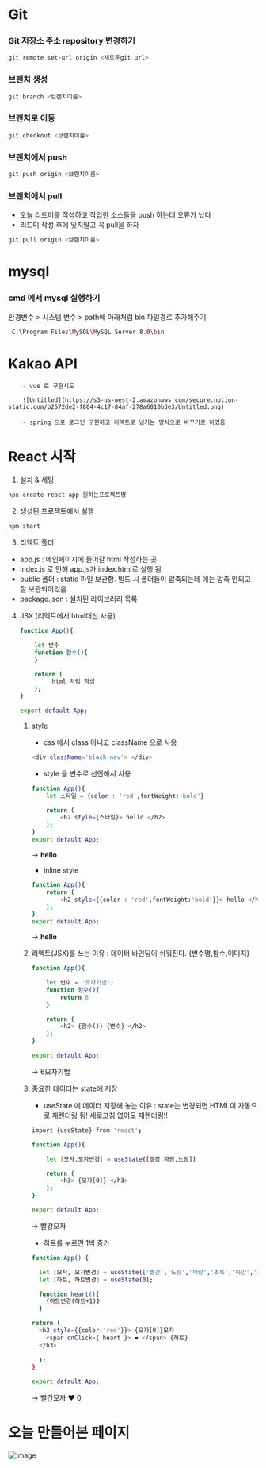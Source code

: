 # Git
### Git 저장소 주소 repository 변경하기
``` bash
git remote set-url origin <새로운git url>

``` 
### 브랜치 생성
``` bash
git branch <브랜치이름>
```

### 브랜치로 이동
``` bash
git checkout <브랜치이름>
```

### 브랜치에서 push
``` bash
git push origin <브랜치이름>
```
### 브랜치에서 pull 
- 오늘 리드미를 작성하고 작업한 소스들을 push 하는데 오류가 났다
- 리드미 작성 후에 잊지말고 꼭 pull을 하자
``` bash 
git pull origin <브랜치이름>
```

# mysql
### cmd 에서 mysql 실행하기
환경변수 > 시스템 변수 > path에 아래처럼 bin 파일경로 추가해주기
```bash
 C:\Program Files\MySQL\MySQL Server 8.0\bin 
```

# Kakao API
        
        - vue 로 구현시도
        
        ![Untitled](https://s3-us-west-2.amazonaws.com/secure.notion-static.com/b2572de2-f804-4c17-84af-278a6010b3e3/Untitled.png)
        
        - spring 으로 로그인 구현하고 리엑트로 넘기는 방식으로 바꾸기로 하였음

# React 시작

1. 설치 & 세팅

```bash
npx create-react-app 원하는프로젝트명 
```

2. 생성된 프로젝트에서 실행

```bash
npm start
```

3. 리엑트 폴더 
- app.js : 메인페이지에 들어갈 html 작성하는 곳
- index.js 로 인해 app.js가 index.html로 실행 됨
- public 폴더 : static 파일 보관함. 빌드 시 폴더들이 압축되는데 얘는 압축 안되고 잘 보관되어있음
- package.json : 설치된 라이브러리 목록

4. JSX (리엑트에서 html대신 사용)
    
    ```bash
    function App(){
    
    	let 변수
    	function 함수(){
    	}
    
    	return (
    		 html 처럼 작성
    	);
    }
    
    export default App;
    ```
    
    1. style
        - css 에서 class 아니고 className 으로 사용
        
        ```bash
        <div className='black-nav'> </div>
        ```
        
        - style 을 변수로 선언해서 사용
        
        ```bash
        function App(){
        	let 스타일 = {color : 'red',fontWeight:'bold'}
        
        	return (
        		<h2 style={스타일}> hello </h2>
        	);
        }
        export default App;
        ```
        
        → **hello**
        
        - inline style
        
        ```bash
        function App(){
        	return (
        		<h2 style={{color : 'red',fontWeight:'bold'}}> hello </h2>
        	);
        }
        export default App;
        ```
        
        → **hello**
        
    2. 리엑트(JSX)를 쓰는 이유 : 데이터 바인딩이 쉬워진다. {변수명,함수,이미지}
        
        ```bash
        function App(){
        
        	let 변수 = '모자기법';
        	function 함수(){
        		return 6
        	}
        
        	return (
        		<h2> {함수()} {변수} </h2>
        	);
        }
        
        export default App;
        ```
        
        → 6모자기법
        
    3. 중요한 데이터는 state에 저장
        - useState 에 데이터 저장해 놓는 이유 : state는 변경되면 HTML이 자동으로 재렌더링 됨! 새로고침 없어도 재렌더링!!
        
        ```bash
        import {useState} from 'react';
        
        function App(){
        
        	let [모자,모자변경] = useState([빨강,파랑,노랑])
        
        	return (
        		<h3> {모자[0]} </h3>
        	);
        }
        
        export default App;
        ```
        
         → 빨강모자 
        
        - 하트를 누르면 1씩 증가
        
        ```bash
        function App() {
        
          let [모자, 모자변경] = useState(['빨간','노랑','파랑','초록','하양','검정'])
          let [하트, 하트변경] = useState(0);
        
          function heart(){
            {하트변경(하트+1)}
          }
        
        return (
          <h3 style={{color:'red'}}> {모자[0]}모자 
            <span onClick={ heart }> ❤ </span> {하트}
          </h3>
                
          );
        }
        
        export default App;
        ```
        
        → 빨간모자 ❤ 0 
        
        
  # 오늘 만들어본 페이지
  ![image](/uploads/695fd21ad2590b88b2b2f0f4df55aed5/image.png)
